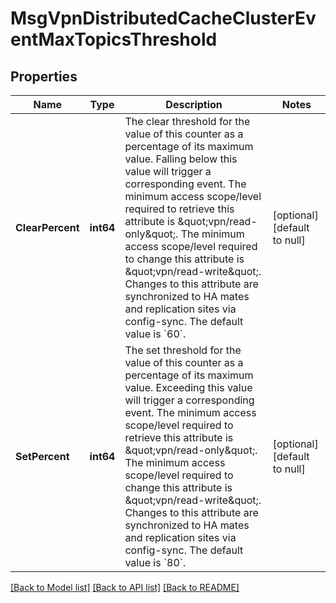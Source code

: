 # MsgVpnDistributedCacheClusterEventMaxTopicsThreshold

## Properties
Name | Type | Description | Notes
------------ | ------------- | ------------- | -------------
**ClearPercent** | **int64** | The clear threshold for the value of this counter as a percentage of its maximum value. Falling below this value will trigger a corresponding event.  The minimum access scope/level required to retrieve this attribute is \&quot;vpn/read-only\&quot;. The minimum access scope/level required to change this attribute is \&quot;vpn/read-write\&quot;. Changes to this attribute are synchronized to HA mates and replication sites via config-sync. The default value is &#x60;60&#x60;. | [optional] [default to null]
**SetPercent** | **int64** | The set threshold for the value of this counter as a percentage of its maximum value. Exceeding this value will trigger a corresponding event.  The minimum access scope/level required to retrieve this attribute is \&quot;vpn/read-only\&quot;. The minimum access scope/level required to change this attribute is \&quot;vpn/read-write\&quot;. Changes to this attribute are synchronized to HA mates and replication sites via config-sync. The default value is &#x60;80&#x60;. | [optional] [default to null]

[[Back to Model list]](../README.md#documentation-for-models) [[Back to API list]](../README.md#documentation-for-api-endpoints) [[Back to README]](../README.md)

